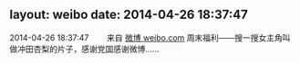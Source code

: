 layout: weibo
date: 2014-04-26 18:37:47
---
<meta name="referrer" content="no-referrer" />

2014-04-26 18:37:47  &nbsp;&nbsp;&nbsp;&nbsp;&nbsp;&nbsp; 来自 <a href="http://weibo.com/" rel="nofollow">微博 weibo.com</a>
周末福利——搜一搜女主角叫做冲田杏梨的片子，感谢党国感谢微博…… ​​​
